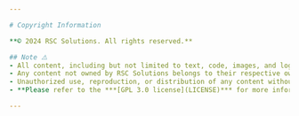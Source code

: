 ```yaml
---

# Copyright Information

**© 2024 RSC Solutions. All rights reserved.**

## Note ⚠️
- All content, including but not limited to text, code, images, and logos, are the property of RSC Solutions unless otherwise stated.
- Any content not owned by RSC Solutions belongs to their respective owners, including any images or logos used.
- Unauthorized use, reproduction, or distribution of any content without permission is strictly prohibited.
- **Please refer to the ***[GPL 3.0 license](LICENSE)*** for more information on authorized use of the code.**

---
```


